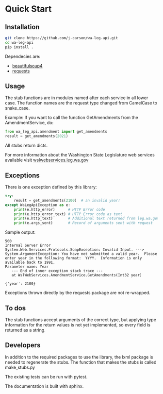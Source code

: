 # Quick Start

## Installation

```bash
git clone https://github.com/j-carson/wa-leg-api.git
cd wa-leg-api
pip install . 
```

Dependecies are:
- [beautifulsoup4](https://pypi.org/project/beautifulsoup4/)
- [requests](https://pypi.org/project/requests/)

## Usage

The stub functions are in modules named after each service in all lower case.
The function names are the request type changed from CamelCase to snake_case.

Example: If you want to call the function GetAmendments from the AmendmentService, do:

```python
from wa_leg_api.amendment import get_amendments
result = get_amendments(2021)
```

All stubs return dicts.

For more information about the Washington State Legislature web services 
available visit [wslwebservices.leg.wa.gov](http://wslwebservices.leg.wa.gov/)

## Exceptions

There is one exception defined by this library:

```python
try:
    result = get_amendments(2100)  # an invalid year!
except WaLegApiException as e:
    print(e.http_error)      # HTTP Error code
    print(e.http_error_text) # HTTP Error code as text
    print(e.http_text)       # Additional text returned from leg.wa.gov 
    print(e.args_sent)       # Record of arguments sent with request
```

Sample output:

```
500
Internal Server Error
System.Web.Services.Protocols.SoapException: Invalid Input. ---> System.ArgumentException: You have not submitted a valid year.  Please enter year in the following format:  YYYY.  Information is only available back to 1991.
Parameter name: Year
   --- End of inner exception stack trace ---
   at WslWebServices.AmendmentService.GetAmendments(Int32 year)

{'year': 2100}
```

Exceptions thrown directly by the requests package are not re-wrapped.

## To dos

The stub functions accept arguments of the correct type, but applying type 
information for the return values is not yet implemented, so every field 
is returned as a string.

## Developers

In addition to the required packages to use the library, the lxml package is 
needed to regenerate the stubs. The function that makes the stubs is 
called make_stubs.py 

The existing tests can be run with pytest. 

The documentation is built with sphinx.